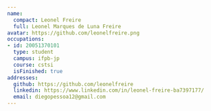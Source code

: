 ```yaml
---
name:
  compact: Leonel Freire
  full: Leonel Marques de Luna Freire
avatar: https://github.com/leonelfreire.png
occupations:
- id: 20051370101
  type: student
  campus: ifpb-jp
  course: cstsi
  isFinished: true
addresses:
  github: https://github.com/leonelfreire
  linkedin: https://www.linkedin.com/in/leonel-freire-ba7397177/
  email: diegopessoa12@gmail.com
---
```

